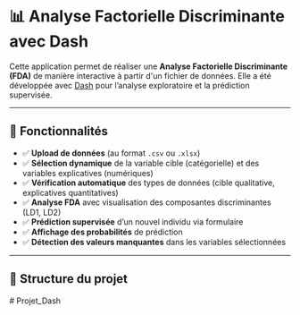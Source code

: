 # 📊 Analyse Factorielle Discriminante avec Dash

Cette application permet de réaliser une **Analyse Factorielle Discriminante (FDA)** de manière interactive à partir d'un fichier de données. Elle a été développée avec [Dash](https://dash.plotly.com/) pour l’analyse exploratoire et la prédiction supervisée.

---

## 🚀 Fonctionnalités

- ✅ **Upload de données** (au format `.csv` ou `.xlsx`)
- ✅ **Sélection dynamique** de la variable cible (catégorielle) et des variables explicatives (numériques)
- ✅ **Vérification automatique** des types de données (cible qualitative, explicatives quantitatives)
- ✅ **Analyse FDA** avec visualisation des composantes discriminantes (LD1, LD2)
- ✅ **Prédiction supervisée** d’un nouvel individu via formulaire
- ✅ **Affichage des probabilités** de prédiction
- ✅ **Détection des valeurs manquantes** dans les variables sélectionnées

---

## 📁 Structure du projet

﻿# Projet_Dash

